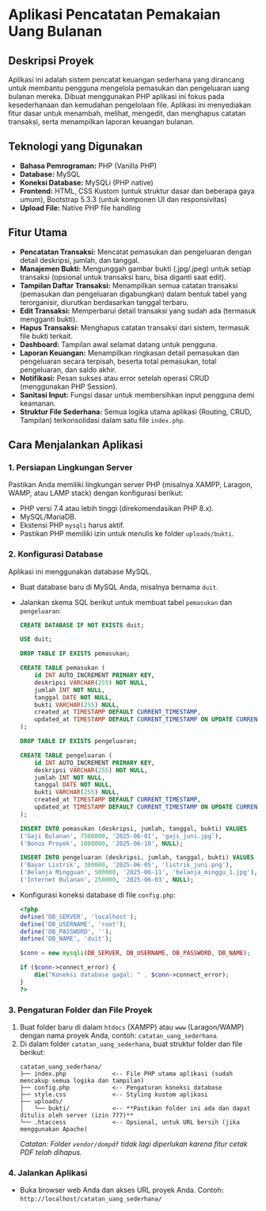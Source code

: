 # Aplikasi Pencatatan Pemakaian Uang Bulanan

## Deskripsi Proyek
Aplikasi ini adalah sistem pencatat keuangan sederhana yang dirancang untuk membantu pengguna mengelola pemasukan dan pengeluaran uang bulanan mereka. Dibuat menggunakan PHP aplikasi ini fokus pada kesederhanaan dan kemudahan pengelolaan file. Aplikasi ini menyediakan fitur dasar untuk menambah, melihat, mengedit, dan menghapus catatan transaksi, serta menampilkan laporan keuangan bulanan.

## Teknologi yang Digunakan
* **Bahasa Pemrograman:** PHP (Vanilla PHP)
* **Database:** MySQL
* **Koneksi Database:** MySQLi (PHP native)
* **Frontend:** HTML, CSS Kustom (untuk struktur dasar dan beberapa gaya umum), Bootstrap 5.3.3 (untuk komponen UI dan responsivitas)
* **Upload File:** Native PHP file handling

## Fitur Utama
* **Pencatatan Transaksi:** Mencatat pemasukan dan pengeluaran dengan detail deskripsi, jumlah, dan tanggal.
* **Manajemen Bukti:** Mengunggah gambar bukti (.jpg/.jpeg) untuk setiap transaksi (opsional untuk transaksi baru, bisa diganti saat edit).
* **Tampilan Daftar Transaksi:** Menampilkan semua catatan transaksi (pemasukan dan pengeluaran digabungkan) dalam bentuk tabel yang terorganisir, diurutkan berdasarkan tanggal terbaru.
* **Edit Transaksi:** Memperbarui detail transaksi yang sudah ada (termasuk mengganti bukti).
* **Hapus Transaksi:** Menghapus catatan transaksi dari sistem, termasuk file bukti terkait.
* **Dashboard:** Tampilan awal selamat datang untuk pengguna.
* **Laporan Keuangan:** Menampilkan ringkasan detail pemasukan dan pengeluaran secara terpisah, beserta total pemasukan, total pengeluaran, dan saldo akhir.
* **Notifikasi:** Pesan sukses atau error setelah operasi CRUD (menggunakan PHP Session).
* **Sanitasi Input:** Fungsi dasar untuk membersihkan input pengguna demi keamanan.
* **Struktur File Sederhana:** Semua logika utama aplikasi (Routing, CRUD, Tampilan) terkonsolidasi dalam satu file `index.php`.

## Cara Menjalankan Aplikasi

### 1. Persiapan Lingkungan Server
Pastikan Anda memiliki lingkungan server PHP (misalnya XAMPP, Laragon, WAMP, atau LAMP stack) dengan konfigurasi berikut:
* PHP versi 7.4 atau lebih tinggi (direkomendasikan PHP 8.x).
* MySQL/MariaDB.
* Ekstensi PHP `mysqli` harus aktif.
* Pastikan PHP memiliki izin untuk menulis ke folder `uploads/bukti`.

### 2. Konfigurasi Database
Aplikasi ini menggunakan database MySQL.
* Buat database baru di MySQL Anda, misalnya bernama `duit`.
* Jalankan skema SQL berikut untuk membuat tabel `pemasukan` dan `pengeluaran`:

    ```sql
    CREATE DATABASE IF NOT EXISTS duit;

    USE duit;

    DROP TABLE IF EXISTS pemasukan;

    CREATE TABLE pemasukan (
        id INT AUTO_INCREMENT PRIMARY KEY,
        deskripsi VARCHAR(255) NOT NULL,
        jumlah INT NOT NULL,
        tanggal DATE NOT NULL,
        bukti VARCHAR(255) NULL,
        created_at TIMESTAMP DEFAULT CURRENT_TIMESTAMP,
        updated_at TIMESTAMP DEFAULT CURRENT_TIMESTAMP ON UPDATE CURRENT_TIMESTAMP
    );

    DROP TABLE IF EXISTS pengeluaran;

    CREATE TABLE pengeluaran (
        id INT AUTO_INCREMENT PRIMARY KEY,
        deskripsi VARCHAR(255) NOT NULL,
        jumlah INT NOT NULL,
        tanggal DATE NOT NULL,
        bukti VARCHAR(255) NULL,
        created_at TIMESTAMP DEFAULT CURRENT_TIMESTAMP,
        updated_at TIMESTAMP DEFAULT CURRENT_TIMESTAMP ON UPDATE CURRENT_TIMESTAMP
    );

    INSERT INTO pemasukan (deskripsi, jumlah, tanggal, bukti) VALUES
    ('Gaji Bulanan', 7500000, '2025-06-01', 'gaji_juni.jpg'),
    ('Bonus Proyek', 1000000, '2025-06-10', NULL);

    INSERT INTO pengeluaran (deskripsi, jumlah, tanggal, bukti) VALUES
    ('Bayar Listrik', 300000, '2025-06-05', 'listrik_juni.png'),
    ('Belanja Mingguan', 500000, '2025-06-11', 'belanja_minggu_1.jpg'),
    ('Internet Bulanan', 250000, '2025-06-03', NULL);
    ```
* Konfigurasi koneksi database di file `config.php`:

    ```php
    <?php
    define('DB_SERVER', 'localhost');
    define('DB_USERNAME', 'root');
    define('DB_PASSWORD', '');    
    define('DB_NAME', 'duit');

    $conn = new mysqli(DB_SERVER, DB_USERNAME, DB_PASSWORD, DB_NAME);

    if ($conn->connect_error) {
        die("Koneksi database gagal: " . $conn->connect_error);
    }
    ?>
    ```

### 3. Pengaturan Folder dan File Proyek
1.  Buat folder baru di dalam `htdocs` (XAMPP) atau `www` (Laragon/WAMP) dengan nama proyek Anda, contoh: `catatan_uang_sederhana`.
2.  Di dalam folder `catatan_uang_sederhana`, buat struktur folder dan file berikut:
    ```
    catatan_uang_sederhana/
    ├── index.php             <-- File PHP utama aplikasi (sudah mencakup semua logika dan tampilan)
    ├── config.php            <-- Pengaturan koneksi database
    ├── style.css             <-- Styling kustom aplikasi
    ├── uploads/
    │   └── bukti/            <-- **Pastikan folder ini ada dan dapat ditulis oleh server (izin 777)**
    └── .htaccess             <-- Opsional, untuk URL bersih (jika menggunakan Apache)
    ```
    *Catatan: Folder `vendor/dompdf` tidak lagi diperlukan karena fitur cetak PDF telah dihapus.*

### 4. Jalankan Aplikasi
* Buka browser web Anda dan akses URL proyek Anda. Contoh: `http://localhost/catatan_uang_sederhana/`
